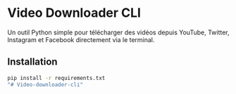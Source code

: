 # Video Downloader CLI

Un outil Python simple pour télécharger des vidéos depuis YouTube, Twitter, Instagram et Facebook directement via le terminal.

## Installation

```bash
pip install -r requirements.txt
"# Video-downloader-cli" 
